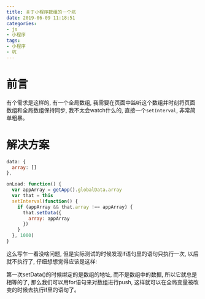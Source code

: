 ```yaml
---
title: 关于小程序数组的一个坑
date: 2019-06-09 11:18:51
categories:
- js
- 小程序
tags:
- 小程序
- 坑
---
```


# 前言

有个需求是这样的, 有一个全局数组, 我需要在页面中监听这个数组并时刻将页面数组和全局数组保持同步, 我不太会watch什么的, 直接一个`setInterval`, 非常简单粗暴。

<!--more-->
# 解决方案

```js
data: {
  array: []
},

onLoad: function() {
  var appArray = getApp().globalData.array
  var that = this
  setInterval(function() {
    if (appArray && that.array !== appArray) {
      that.setData({
        array: appArray
      })
    }
  }, 1000)
}
```

这么写乍一看没啥问题, 但是实际测试的时候发现if语句里的语句只执行一次, 以后就不执行了, 仔细想想觉得应该是这样:

第一次setData()的时候绑定的是数组的地址, 而不是数组中的数据, 所以它就总是相等的了, 那么我们可以用for语句来对数组进行push, 这样就可以在全局变量被改变的时候去执行if里的语句了。
